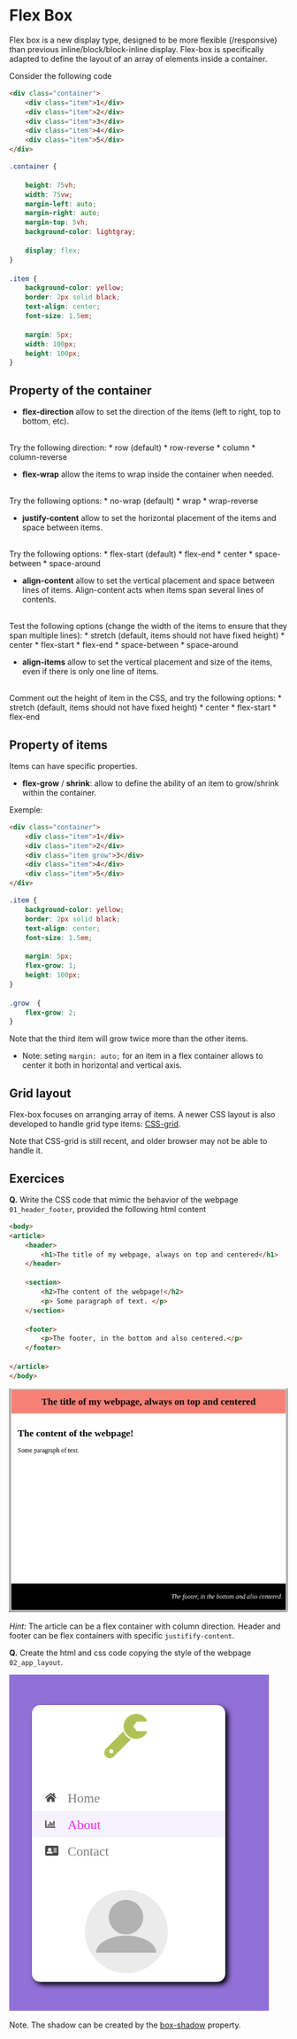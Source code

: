 

# Flex Box

Flex box is a new display type, designed to be more flexible (/responsive) than previous inline/block/block-inline display. Flex-box is specifically adapted to define the layout of an array of elements inside a container.


Consider the following code

```html
<div class="container">
	<div class="item">1</div>
	<div class="item">2</div>
	<div class="item">3</div>
	<div class="item">4</div>
	<div class="item">5</div>
</div>
```

```css
.container {
	
	height: 75vh;
	width: 75vw;
	margin-left: auto;
	margin-right: auto;
	margin-top: 5vh;
	background-color: lightgray;

	display: flex;
}

.item {
	background-color: yellow;
	border: 2px solid black;
	text-align: center;
	font-size: 1.5em;

	margin: 5px;
	width: 100px;
	height: 100px;
}
```

## Property of the container

* __flex-direction__ allow to set the direction of the items (left to right, top to bottom, etc).
<br/>
Try the following direction:
  * row (default)
  * row-reverse
  * column
  * column-reverse

* __flex-wrap__ allow the items to wrap inside the container when needed.
<br/>
Try the following options:
  * no-wrap (default)
  * wrap
  * wrap-reverse


* __justify-content__ allow to set the horizontal placement of the items and space between items.
<br/>
Try the following options:
  * flex-start (default)
  * flex-end
  * center
  * space-between
  * space-around

* __align-content__ allow to set the vertical placement and space between lines of items. Align-content acts when items span several lines of contents.
<br/>
Test the following options (change the width of the items to ensure that they span multiple lines):
  * stretch (default, items should not have fixed height)
  * center
  * flex-start
  * flex-end
  * space-between
  * space-around

* __align-items__ allow to set the vertical placement and size of the items, even if there is only one line of items.
<br/>
Comment out the height of item in the CSS, and try the following options:
  * stretch (default, items should not have fixed height)
  * center
  * flex-start
  * flex-end

## Property of items

Items can have specific properties.

* __flex-grow__ / __shrink__: allow to define the ability of an item to grow/shrink within the container.

Exemple:
```html
<div class="container">
	<div class="item">1</div>
	<div class="item">2</div>
	<div class="item grow">3</div>
	<div class="item">4</div>
	<div class="item">5</div>
</div>
```

```css
.item {
	background-color: yellow;
	border: 2px solid black;
	text-align: center;
	font-size: 1.5em;

	margin: 5px;
	flex-grow: 1;
	height: 100px;
}

.grow  {
	flex-grow: 2;
}
```

Note that the third item will grow twice more than the other items.

* Note: seting `margin: auto;` for an item in a flex container allows to center it both in horizontal and vertical axis.


## Grid layout

Flex-box focuses on arranging array of items. A newer CSS layout is also developed to handle grid type items: [CSS-grid](https://www.mozilla.org/en-US/developer/css-grid/).

Note that CSS-grid is still recent, and older browser may not be able to handle it.


## Exercices


__Q.__ Write the CSS code that mimic the behavior of the webpage `01_header_footer`, provided the following html content

```html
<body>
<article>
	<header>
		<h1>The title of my webpage, always on top and centered</h1>
	</header>

	<section>
		<h2>The content of the webpage!</h2>
		<p> Some paragraph of text. </p>
	</section>

	<footer>
		<p>The footer, in the bottom and also centered.</p>
	</footer>

</article>
</body>
```

![](pictures/exercice_01.png)

_Hint:_ The article can be a flex container with column direction. Header and footer can be flex containers with specific `justifify-content`.

__Q.__ Create the html and css code copying the style of the webpage `02_app_layout`.

![](pictures/exercice_02.png)

Note. The shadow can be created by the [box-shadow](https://developer.mozilla.org/en-US/docs/Web/CSS/box-shadow) property.